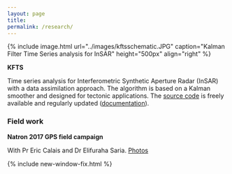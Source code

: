 ```yaml
---
layout: page
title:
permalink: /research/
---
```


<div class="pubs">
   <div class="articles">
      {% include image.html url="../images/kftsschematic.JPG" caption="Kalman Filter Time Series analysis for InSAR" height="500px" align="right" %}
   </div>
   <div class="articles">

**KFTS**

Time series analysis for Interferometric Synthetic Aperture Radar (InSAR) with a data assimilation approach. 
The algorithm is based on a Kalman smoother and designed for tectonic applications. 
The [source code][KFsource] is freely available and regularly updated ([documentation][KFdoc]).
   
   </div>
</div>

### Field work 

**Natron 2017 GPS field campaign**

With Pr Eric Calais and Dr Elifuraha Saria. [Photos][Natron] 


{% include new-window-fix.html %}

[KFsource]: https://github.com/ManonDls/KFTS-InSAR
[KFdoc]: https://manondls.github.io/KFTS-InSAR/
[Natron]:http://www.geologie.ens.fr/~ecalais/research/natron-2017-gps-field-campa/
